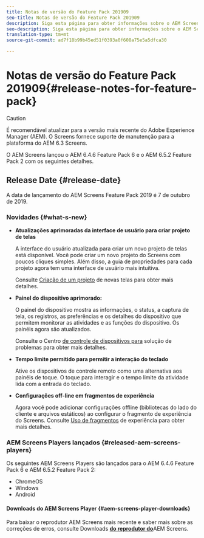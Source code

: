 ```yaml
---
title: Notas de versão do Feature Pack 201909
seo-title: Notas de versão do Feature Pack 201909
description: Siga esta página para obter informações sobre o AEM Screens Feature Pack 201909 lançado em 31 de julho de 2019.
seo-description: Siga esta página para obter informações sobre o AEM Screens Feature Pack 201909 lançado em 7 de outubro de 2019.
translation-type: tm+mt
source-git-commit: ad7f18b99b45ed51f0393a0f608a75e5a5dfca30

---
```



# Notas de versão do Feature Pack 201909{#release-notes-for-feature-pack}

>[!CAUTION]
>
>É recomendável atualizar para a versão mais recente do Adobe Experience Manager (AEM). O Screens fornece suporte de manutenção para a plataforma do AEM 6.3 Screens.

O AEM Screens lançou o AEM 6.4.6 Feature Pack 6 e o AEM 6.5.2 Feature Pack 2 com os seguintes detalhes.

## Release Date {#release-date}

A data de lançamento do AEM Screens Feature Pack 2019 é 7 de outubro de 2019.

### Novidades {#what-s-new}

* **Atualizações aprimoradas da interface de usuário para criar projeto de telas**

   A interface do usuário atualizada para criar um novo projeto de telas está disponível. Você pode criar um novo projeto do Screens com poucos cliques simples. Além disso, a guia de propriedades para cada projeto agora tem uma interface de usuário mais intuitiva.

   Consulte [Criação de um projeto](creating-a-screens-project.md) de novas telas para obter mais detalhes.

* **Painel do dispositivo aprimorado:**

   O painel do dispositivo mostra as informações, o status, a captura de tela, os registros, as preferências e os detalhes do dispositivo que permitem monitorar as atividades e as funções do dispositivo. Os painéis agora são atualizados.

   Consulte o Centro [de controle de dispositivos para](monitoring-screens.md) solução de problemas para obter mais detalhes.

* **Tempo limite permitido para permitir a interação do teclado**

   Ative os dispositivos de controle remoto como uma alternativa aos painéis de toque. O toque para interagir e o tempo limite da atividade lida com a entrada do teclado.

* **Configurações off-line em fragmentos de experiência**

   Agora você pode adicionar configurações offline (bibliotecas do lado do cliente e arquivos estáticos) ao configurar o fragmento de experiência do Screens.
Consulte [Uso de fragmentos](experience-fragments-in-screens.md) de experiência para obter mais detalhes.

### AEM Screens Players lançados {#released-aem-screens-players}

Os seguintes AEM Screens Players são lançados para o AEM 6.4.6 Feature Pack 6 e AEM 6.5.2 Feature Pack 2:

* ChromeOS
* Windows
* Android

#### Downloads do AEM Screens Player {#aem-screens-player-downloads}

Para baixar o reprodutor AEM Screens mais recente e saber mais sobre as correções de erros, consulte Downloads [**do reprodutor do**](https://download.macromedia.com/screens/)AEM Screens.
